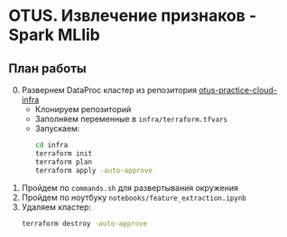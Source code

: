 # OTUS. Извлечение признаков - Spark MLlib

## План работы

0. Развернем DataProc кластер из репозитория [otus-practice-cloud-infra](https://github.com/NickOsipov/otus-practice-cloud-infra)
    - Клонируем репозиторий
    - Заполняем переменные в `infra/terraform.tfvars`
    - Запускаем:
        ```bash
        cd infra
        terraform init
        terraform plan
        terraform apply -auto-approve
        ```
1. Пройдем по `commands.sh` для развертывания окружения
2. Пройдем по ноутбуку `notebooks/feature_extraction.ipynb`
3. Удаляем кластер:
    ```bash
    terraform destroy -auto-approve
    ```